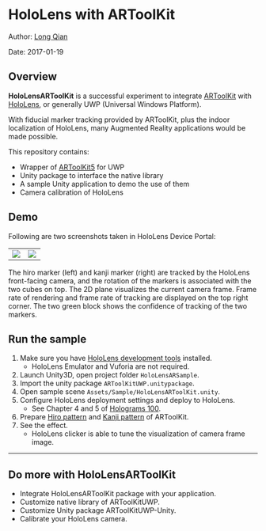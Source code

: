 HoloLens with ARToolKit
===
Author: [Long Qian](https://longqian.me/aboutme)

Date: 2017-01-19

## Overview
**HoloLensARToolKit** is a successful experiment to integrate [ARToolKit](http://artoolkit.org/) with [HoloLens](https://www.microsoft.com/microsoft-hololens/en-us), or generally UWP (Universal Windows Platform).

With fiducial marker tracking provided by ARToolKit, plus the indoor localization of HoloLens, many Augmented Reality applications would be made possible.

This repository contains:
- Wrapper of [ARToolKit5](https://github.com/artoolkit/artoolkit5) for UWP
- Unity package to interface the native library
- A sample Unity application to demo the use of them
- Camera calibration of HoloLens

## Demo
Following are two screenshots taken in HoloLens Device Portal:
<table>
<tr>
	<td align="center" width="49.6%"><img src="https://cloud.githubusercontent.com/assets/8185982/22130805/ade4ac96-de7c-11e6-91fb-a3be5ad5d559.jpg" /></td>
	<td  align="center" width="50%"><img src="https://cloud.githubusercontent.com/assets/8185982/22130806/ade7e8ac-de7c-11e6-82ff-d1b31caef17f.jpg" /></td>
</tr>
</table>
The hiro marker (left) and kanji marker (right) are tracked by the HoloLens front-facing camera, and the rotation of the markers is associated with the two cubes on top. The 2D plane visualizes the current camera frame.
Frame rate of rendering and frame rate of tracking are displayed on the top right corner. The two green block shows the confidence of tracking of the two markers.

## Run the sample
1. Make sure you have [HoloLens development tools](https://developer.microsoft.com/en-us/windows/holographic/install_the_tools) installed.
	* HoloLens Emulator and Vuforia are not required.
2. Launch Unity3D, open project folder ```HoloLensARSample```.
3. Import the unity package ```ARToolKitUWP.unitypackage```.
4. Open sample scene ```Assets/Sample/HoloLensARToolKit.unity```.
5. Configure HoloLens deployment settings and deploy to HoloLens.
	* See Chapter 4 and 5 of [Holograms 100](https://developer.microsoft.com/en-us/windows/holographic/holograms_100).
6. Prepare [Hiro pattern](https://github.com/artoolkit/artoolkit5/blob/master/doc/patterns/Hiro%20pattern.pdf) and [Kanji pattern](https://github.com/artoolkit/artoolkit5/blob/master/doc/patterns/Kanji%20pattern.pdf) of ARToolKit.
7. See the effect.
	* HoloLens clicker is able to tune the visualization of camera frame image.

---

## Do more with HoloLensARToolKit
- Integrate HoloLensARToolKit package with your application.
- Customize native library of ARToolKitUWP.
- Customize Unity package ARToolKitUWP-Unity.
- Calibrate your HoloLens camera.


